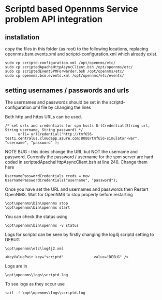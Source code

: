 # Scriptd based Opennms Service problem API integration

## installation
copy the files in this folder (as root)  to the following locations, replacing opennms.bsm.events.xml and scriptd-configuration.xml which already exist. 


```
sudo cp scriptd-configuration.xml /opt/opennms/etc/
sudo cp scriptedApacheHttpAsyncClient.bsh /opt/opennms/etc/
sudo cp scriptedEventSPMForwarder.bsh /opt/opennms/etc/
sudo cp opennms.bsm.events.xml /opt/opennms/etc/events/

```

## setting usernames / passwords and urls

The usernames and passwords should be set in the scriptd-configuration.xml file by changing the lines

Both http and https URLs can be used.

```
/* set urls and credentials for spm hosts UrlCredential(String url, String username, String password) */
      url1= urlCredential("http://tmf656-test1.centralus.cloudapp.azure.com:8080/tmf656-simulator-war", "username", "password" );
```
NOTE BUG - this does change the URL but NOT the username and password.
Currently the password / username for the spm server are hard coded in scriptedApacheHttpAsyncClient.bsh at line 240. Change them here

```
UsernamePasswordCredentials creds = new UsernamePasswordCredentials("username", "password");
```

Once you have set the URL and usernames and passwords then Restart OpenNMS. 
Wait for OpenNMS to stop properly before restarting
```
\opt\opennms\bin\opennms stop
\opt\opennms\bin\opennms start
```
You can check the status using 
```
\opt\opennms\bin\opennms -v status
```

Logs for scriptd can be seen by firstly changing the log4j scriptd setting to DEBUG 
```
\opt\opennms\etc\log4j2.xml

<KeyValuePair key="scriptd"              value="DEBUG" />

```

Logs are in
```
\opt\opennms\logs\scriptd.log
```
To see logs as they occur use
```
tail -f \opt\opennms\logs\scriptd.log 
```

